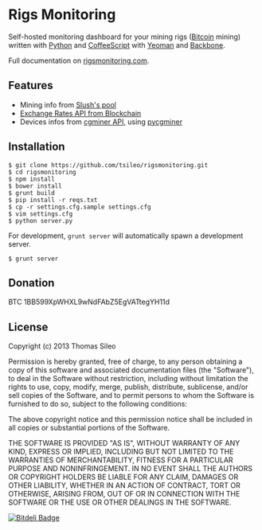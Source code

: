 # Rigs Monitoring

Self-hosted monitoring dashboard for your mining rigs ([Bitcoin](http://bitcoin.org/) mining) written with [Python](http://python.org/) and [CoffeeScript](http://coffeescript.org/) with [Yeoman](http://yeoman.io/) and [Backbone](http://backbonejs.org/).

Full documentation on [rigsmonitoring.com](https://rigsmonitoring.com).


## Features

- Mining info from [Slush's pool](https://mining.bitcoin.cz/)
- [Exchange Rates API from Blockchain](https://blockchain.info/api/exchange_rates_api)
- Devices infos from [cgminer API](https://github.com/ckolivas/cgminer), using [pycgminer](https://github.com/tsileo/pycgminer)


## Installation

```console
$ git clone https://github.com/tsileo/rigsmonitoring.git
$ cd rigsmonitoring
$ npm install
$ bower install
$ grunt build
$ pip install -r reqs.txt
$ cp -r settings.cfg.sample settings.cfg
$ vim settings.cfg
$ python server.py
```

For development, ``grunt server`` will automatically spawn a development server.

```console
$ grunt server
```


## Donation

BTC 1BB599XpWHXL9wNdFAbZ5EgVATtegYH11d


## License

Copyright (c) 2013 Thomas Sileo

Permission is hereby granted, free of charge, to any person obtaining a copy of this software and associated documentation files (the "Software"), to deal in the Software without restriction, including without limitation the rights to use, copy, modify, merge, publish, distribute, sublicense, and/or sell copies of the Software, and to permit persons to whom the Software is furnished to do so, subject to the following conditions:

The above copyright notice and this permission notice shall be included in all copies or substantial portions of the Software.

THE SOFTWARE IS PROVIDED "AS IS", WITHOUT WARRANTY OF ANY KIND, EXPRESS OR IMPLIED, INCLUDING BUT NOT LIMITED TO THE WARRANTIES OF MERCHANTABILITY, FITNESS FOR A PARTICULAR PURPOSE AND NONINFRINGEMENT. IN NO EVENT SHALL THE AUTHORS OR COPYRIGHT HOLDERS BE LIABLE FOR ANY CLAIM, DAMAGES OR OTHER LIABILITY, WHETHER IN AN ACTION OF CONTRACT, TORT OR OTHERWISE, ARISING FROM, OUT OF OR IN CONNECTION WITH THE SOFTWARE OR THE USE OR OTHER DEALINGS IN THE SOFTWARE.

[![Bitdeli Badge](https://d2weczhvl823v0.cloudfront.net/tsileo/rigsmonitoring/trend.png)](https://bitdeli.com/free "Bitdeli Badge")

